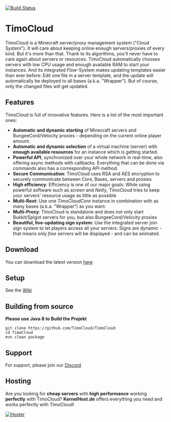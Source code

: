 [![Build Status](http://jenkins.timo.cloud/job/TimoCloud/job/master/badge/icon)](http://jenkins.timo.cloud/job/TimoCloud/job/master/) <!--[![Codacy Badge](https://api.codacy.com/project/badge/Grade/b341b86dc4704d59b54f059d0cf6d5d1)](https://www.codacy.com/project/TimoCrafter/TimoCloud/dashboard?utm_source=github.com&amp;utm_medium=referral&amp;utm_content=TimoCloud/TimoCloud&amp;utm_campaign=Badge_Grade_Dashboard)-->
# TimoCloud
TimoCloud is a Minecraft server/proxy management system ("Cloud System"). It will care about keeping online enough servers/proxies of every kind. But it's more than that. Thank to its algorithms, you'll never have to care again about servers or resources. TimoCloud automatically chooses servers with low CPU usage and enough available RAM to start your instances. And its integrated *Flow*-System makes updating templates easier than ever before: Edit one file in a server template, and the update will automatically be deployed to all bases (a.k.a. "Wrapper"). But of course, only the changed files will get updated.

## Features
TimoCloud is full of innovative features. Here is a list of the most important ones:

 - **Automatic and dynamic starting** of Minecraft servers and BungeeCord/Velocity proxies - depending on the current online player amount.
 - **Automatic and dynamic selection** of a virtual machine (server) with **enough available resources** for an instance which is getting started.
 - **Powerful API**, synchronized over your whole network in real-time, also offering async methods with callbacks. Everything that can be done via commands also has a corresponding API method.
 - **Secure Communication**: TimoCloud uses RSA and AES encryption to securely communicate between Core, Bases, servers and proxies
 - **High efficiency**: Efficiency is one of our major goals: While using powerful software such as *screen* and *Netty*, TimoCloud tries to keep your servers' resource usage as little as possible
 - **Multi-Root**: Use one *TimoCloudCore* instance in combination with as many bases (a.k.a. "Wrapper") as you want. 
 - **Multi-Proxy**: TimoCloud is standalone and does not only start Bukkit/Spigot servers for you, but also BungeeCord/Velocity proxies
 - **Beautiful, live-updating sign system**: Use the integrated server join sign system to let players access all your servers. Signs are dynamic - that means only _free_ servers will be displayed - and can be animated.
 
 ## Download
 You can download the latest version [here](https://jenkins.timo.cloud/job/TimoCloud/job/master/lastSuccessfulBuild/artifact/TimoCloud-Universal/target/TimoCloud.jar)
 
 ## Setup
 See the [Wiki](https://github.com/TimoCloud/TimoCloud/wiki)

 ## Building from source
**Please use Java 8 to Build the Projekt**
 ```
 git clone https://github.com/TimoCloud/TimoCloud
 cd TimoCloud
 mvn clean package
 ```
 
 ## Support
 For support, please join our [Discord](https://discord.gg/RTNn4SE)
 
 ## Hosting
Are you looking for **cheap servers** with **high performance** working **perfectly** with TimoCloud? **KernelHost.de** offers everything you need and works perfectly with TimoCloud!

 [![Hoster](https://timo.cloud/img/hoster_large.png)](https://www.kernelhost.de/rootserver-mieten)
